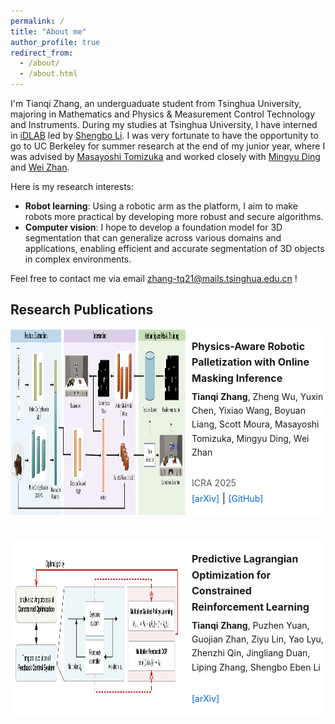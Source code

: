 ```yaml
---
permalink: /
title: "About me"
author_profile: true
redirect_from: 
  - /about/
  - /about.html
---
```


I'm Tianqi Zhang, an underguaduate student from Tsinghua University, majoring in Mathematics and Physics & Measurement Control Technology and Instruments. 
During my studies at Tsinghua University, I have interned in [iDLAB](http://www.idlab-tsinghua.com/thulab/labweb/index.html) led by [Shengbo Li](https://www.svm.tsinghua.edu.cn/essay/80/1812.html).
I was very fortunate to have the opportunity to go to UC Berkeley for summer research at the end of my junior year, where I was advised by [Masayoshi Tomizuka](https://me.berkeley.edu/people/masayoshi-tomizuka/) and worked closely with [Mingyu Ding](https://dingmyu.github.io/) and [Wei Zhan](https://zhanwei.site/).

Here is my research interests:
+ **Robot learning**: Using a robotic arm as the platform, I aim to make robots more practical by developing more robust and secure algorithms.
+ **Computer vision**: I hope to develop a foundation model for 3D segmentation that can generalize across various domains and applications, enabling efficient and accurate segmentation of 3D objects in complex environments.

Feel free to contact me via email zhang-tq21@mails.tsinghua.edu.cn !



## Research Publications

<div style="display: flex; margin-bottom: 40px; background-color: white;">
  <img src="../images/palletization.png" style="width: 280px; height: auto; margin-right: 10px;">
  <p style="flex-grow: 1; line-height: 1.6; font-size: 16px;">
    <strong>Physics-Aware Robotic Palletization with Online Masking Inference</strong><br>
    <span style="display: block; margin-top: 5px; font-size: 14px;"><strong>Tianqi Zhang</strong>, Zheng Wu, Yuxin Chen, Yixiao Wang, Boyuan Liang, Scott Moura, Masayoshi Tomizuka, Mingyu Ding, Wei Zhan</span><br>
    <span style="display: block; margin-top: 1px; font-size: 14px; color: #555;">ICRA 2025</span>
    <a href="https://arxiv.org/abs/2502.13443" target="_blank" style="text-decoration: none; color: #0366d6; font-size: 14px;">[arXiv]</a> |
    <a href="https://github.com/tianqi-zh/palletization" target="_blank" style="text-decoration: none; color: #0366d6; font-size: 14px;">[GitHub]</a>
  </p>
</div>

<div style="display: flex; margin-bottom: 40px; background-color: white;">
  <img src="../images/PLO.png" style="width: 280px; height: auto; margin-right: 10px;">
  <p style="flex-grow: 1; line-height: 1.6; font-size: 16px;">
    <strong>Predictive Lagrangian Optimization for Constrained Reinforcement Learning</strong><br>
    <span style="display: block; margin-top: 5px; font-size: 14px;"><strong>Tianqi Zhang</strong>, Puzhen Yuan, Guojian Zhan, Ziyu Lin, Yao Lyu, Zhenzhi Qin, Jingliang Duan, Liping Zhang, Shengbo Eben Li</span><br>
    <a href="https://arxiv.org/abs/2501.15217" target="_blank" style="text-decoration: none; color: #0366d6; font-size: 14px;">[arXiv]</a>
  </p>
</div>


